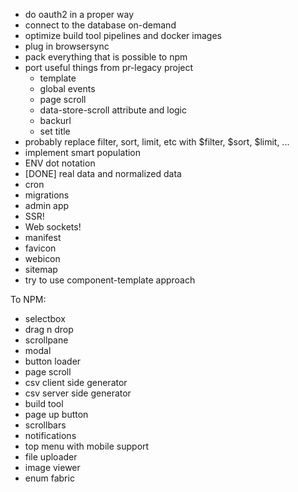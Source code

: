 * do oauth2 in a proper way
* connect to the database on-demand
* optimize build tool pipelines and docker images
* plug in browsersync
* pack everything that is possible to npm
* port useful things from pr-legacy project
    * template
    * global events
    * page scroll
    * data-store-scroll attribute and logic
    * backurl
    * set title
* probably replace filter, sort, limit, etc with $filter, $sort, $limit, ...
* implement smart population
* ENV dot notation
* [DONE] real data and normalized data
* cron
* migrations
* admin app
* SSR!
* Web sockets!
* manifest
* favicon
* webicon
* sitemap
* try to use component-template approach

To NPM:
* selectbox
* drag n drop
* scrollpane
* modal
* button loader
* page scroll
* csv client side generator
* csv server side generator
* build tool
* page up button
* scrollbars
* notifications
* top menu with mobile support
* file uploader
* image viewer
* enum fabric
